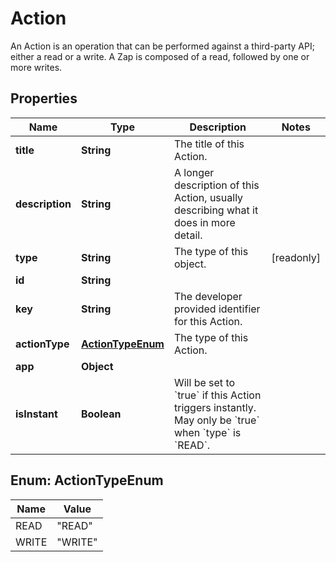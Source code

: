 

# Action

An Action is an operation that can be performed against a third-party API; either a read or a write. A Zap is composed of a read, followed by one or more writes.

## Properties

| Name | Type | Description | Notes |
|------------ | ------------- | ------------- | -------------|
|**title** | **String** | The title of this Action. |  |
|**description** | **String** | A longer description of this Action, usually describing what it does in more detail. |  |
|**type** | **String** | The type of this object. |  [readonly] |
|**id** | **String** |  |  |
|**key** | **String** | The developer provided identifier for this Action. |  |
|**actionType** | [**ActionTypeEnum**](#ActionTypeEnum) | The type of this Action. |  |
|**app** | **Object** |  |  |
|**isInstant** | **Boolean** | Will be set to &#x60;true&#x60; if this Action triggers instantly. May only be &#x60;true&#x60; when &#x60;type&#x60; is &#x60;READ&#x60;. |  |



## Enum: ActionTypeEnum

| Name | Value |
|---- | -----|
| READ | &quot;READ&quot; |
| WRITE | &quot;WRITE&quot; |



